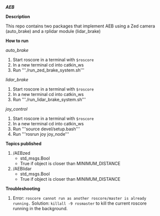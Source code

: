 ***AEB***

**Description**

This repo contains two packages that implement AEB using a Zed camera (auto_brake) and a rplidar module (lidar_brake)

**How to run**

*auto_brake*
1. Start roscore in a terminal with ```$roscore```
2. In a new terminal cd into catkin_ws
3. Run '''./run_zed_brake_system.sh'''

*lidar_brake*
1. Start roscore in a terminal with ```$roscore```
2. In a new terminal cd into catkin_ws
3. Run '''./run_lidar_brake_system.sh'''

*joy_control*
1. Start roscore in a terminal with ```$roscore```
2. In a new terminal cd into catkin_ws
3. Run '''source devel/setup.bash'''
4. Run '''rosrun joy joy_node'''

**Topics published**

1. /AEBzed
   - std_msgs.Bool
   - True if object is closer than MINIMUM_DISTANCE
2. /AEBlidar
   - std_msgs.Bool
   - True if object is closer than MINIMUM_DISTANCE

**Troubleshooting**

1. Error: ```roscore cannot run as another roscore/master is already running.``` Solution: ```killall -9 rosmaster``` to kill the current roscore running in the background.

